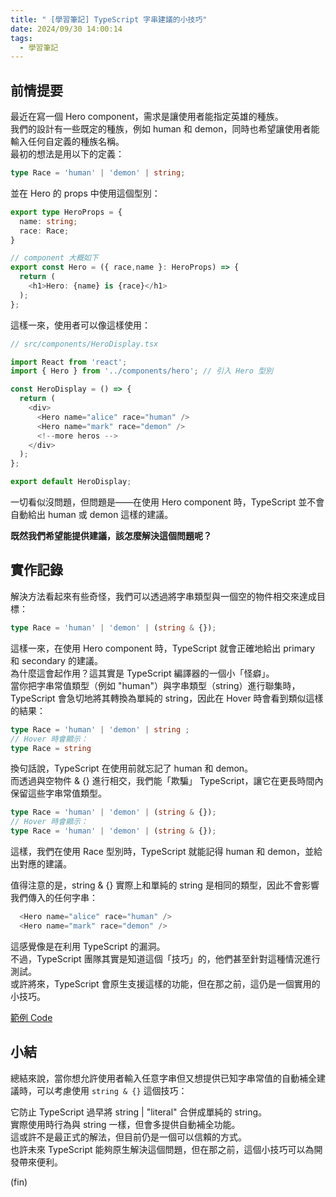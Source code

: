 ```yaml
---
title: " [學習筆記] TypeScript 字串建議的小技巧"
date: 2024/09/30 14:00:14
tags:
  - 學習筆記
---
```


## 前情提要

最近在寫一個 Hero component，需求是讓使用者能指定英雄的種族。  
我們的設計有一些既定的種族，例如 human 和 demon，同時也希望讓使用者能輸入任何自定義的種族名稱。  
最初的想法是用以下的定義：  

```typescript
type Race = 'human' | 'demon' | string;
```

並在 Hero 的 props 中使用這個型別：  

```ts
export type HeroProps = {
  name: string;
  race: Race;
}

// component 大概如下
export const Hero = ({ race,name }: HeroProps) => {
  return (
    <h1>Hero: {name} is {race}</h1>
  );
};
```

這樣一來，使用者可以像這樣使用：  

```ts
// src/components/HeroDisplay.tsx

import React from 'react';
import { Hero } from '../components/hero'; // 引入 Hero 型別

const HeroDisplay = () => {
  return (
    <div>
      <Hero name="alice" race="human" />
      <Hero name="mark" race="demon" />
      <!--more heros -->
    </div>
  );
};

export default HeroDisplay;
```

一切看似沒問題，但問題是——在使用 Hero component 時，TypeScript 並不會自動給出 human 或 demon 這樣的建議。  

**既然我們希望能提供建議，該怎麼解決這個問題呢？**  

## 實作記錄

解決方法看起來有些奇怪，我們可以透過將字串類型與一個空的物件相交來達成目標：  

```ts
type Race = 'human' | 'demon' | (string & {});
```

這樣一來，在使用 Hero component 時，TypeScript 就會正確地給出 primary 和 secondary 的建議。  
為什麼這會起作用？這其實是 TypeScript 編譯器的一個小「怪癖」。  
當你把字串常值類型（例如 "human"）與字串類型（string）進行聯集時，  
TypeScript 會急切地將其轉換為單純的 string，因此在 Hover 時會看到類似這樣的結果：  

```ts
type Race = 'human' | 'demon' | string ;
// Hover 時會顯示：
type Race = string
```

換句話說，TypeScript 在使用前就忘記了 human 和 demon。  
而透過與空物件 & {} 進行相交，我們能「欺騙」 TypeScript，讓它在更長時間內保留這些字串常值類型。  

```ts
type Race = 'human' | 'demon' | (string & {});
// Hover 時會顯示：
type Race = 'human' | 'demon' | (string & {});
```

這樣，我們在使用 Race 型別時，TypeScript 就能記得 human 和 demon，並給出對應的建議。

值得注意的是，string & {} 實際上和單純的 string 是相同的類型，因此不會影響我們傳入的任何字串：

```ts
  <Hero name="alice" race="human" />
  <Hero name="mark" race="demon" />
```

這感覺像是在利用 TypeScript 的漏洞。  
不過，TypeScript 團隊其實是知道這個「技巧」的，他們甚至針對這種情況進行測試。  
或許將來，TypeScript 會原生支援這樣的功能，但在那之前，這仍是一個實用的小技巧。  

[範例 Code](https://gist.github.com/marsen/9b6f041177d736f36c42a372ff684f66)

## 小結

總結來說，當你想允許使用者輸入任意字串但又想提供已知字串常值的自動補全建議時，可以考慮使用 `string & {}` 這個技巧：  

它防止 TypeScript 過早將 string | "literal" 合併成單純的 string。  
實際使用時行為與 string 一樣，但會多提供自動補全功能。  
這或許不是最正式的解法，但目前仍是一個可以信賴的方式。  
也許未來 TypeScript 能夠原生解決這個問題，但在那之前，這個小技巧可以為開發帶來便利。  

(fin)

